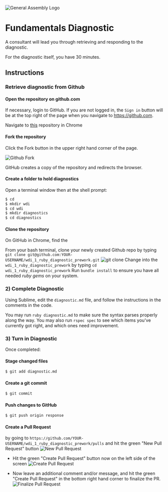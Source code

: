![General Assembly Logo](http://i.imgur.com/ke8USTq.png)

# Fundamentals Diagnostic

A consultant will lead you through retrieving and responding to the diagnostic.

For the diagnostic itself, you have 30 minutes.

## Instructions

### Retrieve diagnostic from Github

#### Open the repository on github.com

If necessary, login to GitHub.  If you are not logged in, the `Sign in` button will be at the top right of the page when you navigate to https://github.com.

Navigate to [this](#) repository in Chrome

#### Fork the repository


Click the Fork button in the upper right hand corner of the page.

![Github Fork](https://help.github.com/assets/images/help/repository/fork_button.jpg)

GitHub creates a copy of the repository and redirects the browser.

#### Create a folder to hold diagnostics

Open a terminal window then at the shell prompt:

```sh
$ cd
$ mkdir wdi
$ cd wdi
$ mkdir diagnostics
$ cd diagnostics
```

#### Clone the repository

On GitHub in Chrome, find the

From your bash terminal, clone your newly created Github repo by typing
  `git clone git@github.com:YOUR-USERNAME/wdi_1_ruby_diagnostic_prework.git`
  ![git clone](http://i.imgur.com/Vuk3ujAl.png)
Change into the `wdi_1_ruby_diagnostic_prework` by typing `cd wdi_1_ruby_diagnostic_prework`
Run `bundle install` to ensure you have all needed *ruby gems* on your system.

### 2) Complete Diagnostic

Using Sublime, edit the `diagnostic.md` file, and follow the instructions in the comments in the code.

You may run `ruby diagnostic.md` to make sure the syntax parses properly along the way. You may also run `rspec spec` to see which items you've currently got right, and which ones need improvement.

### 3) Turn in Diagnostic

Once completed:

#### Stage changed files

```sh
$ git add diagnostic.md
```

#### Create a git commit

```sh
$ git commit
```

#### Push changes to GitHub

```sh
$ git push origin response
```

#### Create a Pull Request

by going to `https://github.com/YOUR-USERNAME/wdi_1_ruby_diagnostic_prework/pulls` and hit the green "New Pull Request" button
![New Pull Request](http://i.imgur.com/RKGUz1sl.png)

- Hit the green "Create Pull Request" button now on the left side of the screen
![Create Pull Request](http://i.imgur.com/q8wczMZl.png)

- Now leave an additional comment and/or message, and hit the green "Create Pull Request" in the bottom right hand corner to finalize the PR.
  ![Finalize Pull Request](http://i.imgur.com/GZKSK8Xl.png)
